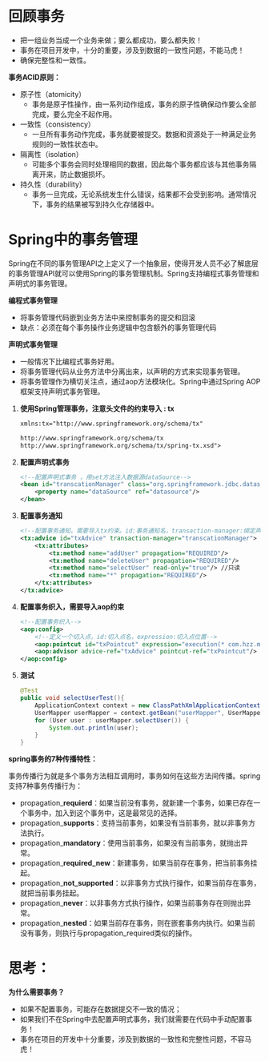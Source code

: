 # 回顾事务

- 把一组业务当成一个业务来做；要么都成功，要么都失败！
- 事务在项目开发中，十分的重要，涉及到数据的一致性问题，不能马虎！
- 确保完整性和一致性。

**事务ACID原则：**

- 原子性（atomicity）
  - 事务是原子性操作，由一系列动作组成，事务的原子性确保动作要么全部完成，要么完全不起作用。
- 一致性（consistency）
  - 一旦所有事务动作完成，事务就要被提交。数据和资源处于一种满足业务规则的一致性状态中。
- 隔离性（isolation）
  - 可能多个事务会同时处理相同的数据，因此每个事务都应该与其他事务隔离开来，防止数据损坏。
- 持久性（durability）
  - 事务一旦完成，无论系统发生什么错误，结果都不会受到影响。通常情况下，事务的结果被写到持久化存储器中。

# Spring中的事务管理

Spring在不同的事务管理API之上定义了一个抽象层，使得开发人员不必了解底层的事务管理API就可以使用Spring的事务管理机制。Spring支持编程式事务管理和声明式的事务管理。

**编程式事务管理**

- 将事务管理代码嵌到业务方法中来控制事务的提交和回滚
- 缺点：必须在每个事务操作业务逻辑中包含额外的事务管理代码

**声明式事务管理**

- 一般情况下比编程式事务好用。
- 将事务管理代码从业务方法中分离出来，以声明的方式来实现事务管理。
- 将事务管理作为横切关注点，通过aop方法模块化。Spring中通过Spring AOP框架支持声明式事务管理。



1. **使用Spring管理事务，注意头文件的约束导入 : tx**

   ```xml
   xmlns:tx="http://www.springframework.org/schema/tx"
   
   http://www.springframework.org/schema/tx
   http://www.springframework.org/schema/tx/spring-tx.xsd">
   ```

2. **配置声明式事务**

   ```xml
   <!--配置声明式事务 ，用set方法注入数据源dataSource-->
   <bean id="transcationManager" class="org.springframework.jdbc.datasource.DataSourceTransactionManager">
       <property name="dataSource" ref="datasource"/>
   </bean>
   ```

3. **配置事务通知**

   ```xml
   <!--配置事务通知，需要导入tx约束。id:事务通知名，transaction-manager:绑定声明式事务-->
   <tx:advice id="txAdvice" transaction-manager="transcationManager">
       <tx:attributes>
           <tx:method name="addUser" propagation="REQUIRED"/>
           <tx:method name="deleteUser" propagation="REQUIRED"/>
           <tx:method name="selectUser" read-only="true"/> //只读
           <tx:method name="*" propagation="REQUIRED"/>
       </tx:attributes>
   </tx:advice>
   ```

4. **配置事务织入，需要导入aop约束**

   ```xml
   <!--配置事务织入-->
   <aop:config>
       <!--定义一个切入点，id:切入点名，expression:切入点位置-->
       <aop:pointcut id="txPointcut" expression="execution(* com.hzz.mapper.*.*(..))"/>
       <aop:advisor advice-ref="txAdvice" pointcut-ref="txPointcut"/>
   </aop:config>
   ```

5. **测试**

   ```java
   @Test
   public void selectUserTest(){
       ApplicationContext context = new ClassPathXmlApplicationContext("applicationContext.xml");
       UserMapper userMapper = context.getBean("userMapper", UserMapper.class);
       for (User user : userMapper.selectUser()) {
           System.out.println(user);
       }
   }
   ```

   

**spring事务的7种传播特性：**

事务传播行为就是多个事务方法相互调用时，事务如何在这些方法间传播。spring支持7种事务传播行为：

- propagation_**requierd**：如果当前没有事务，就新建一个事务，如果已存在一个事务中，加入到这个事务中，这是最常见的选择。
- propagation_**supports**：支持当前事务，如果没有当前事务，就以非事务方法执行。
- propagation_**mandatory**：使用当前事务，如果没有当前事务，就抛出异常。
- propagation_**required_new**：新建事务，如果当前存在事务，把当前事务挂起。
- propagation_**not_supported**：以非事务方式执行操作，如果当前存在事务，就把当前事务挂起。
- propagation_**never**：以非事务方式执行操作，如果当前事务存在则抛出异常。
- propagation_**nested**：如果当前存在事务，则在嵌套事务内执行。如果当前没有事务，则执行与propagation_required类似的操作。



# **思考：**

**为什么需要事务？**

- 如果不配置事务，可能存在数据提交不一致的情况；
- 如果我们不在Spring中去配置声明式事务，我们就需要在代码中手动配置事务！
- 事务在项目的开发中十分重要，涉及到数据的一致性和完整性问题，不容马虎！

